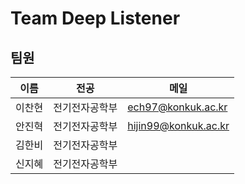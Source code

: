 # Team Deep Listener

## 팀원

| 이름   | 전공           | 메일               |
| ------ | -------------- | ------------------ |
| 이찬현 | 전기전자공학부 | ech97@konkuk.ac.kr |
| 안진혁 | 전기전자공학부 | hijin99@konkuk.ac.kr |
| 김한비 | 전기전자공학부 |                    |
| 신지혜 | 전기전자공학부 |                    |

